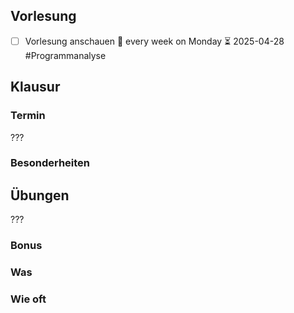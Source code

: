 ## Vorlesung
- [ ] Vorlesung anschauen 🔁 every week on Monday ⏳ 2025-04-28 #Programmanalyse
## Klausur
### Termin
???

### Besonderheiten
## Übungen
???
### Bonus

### Was

### Wie oft